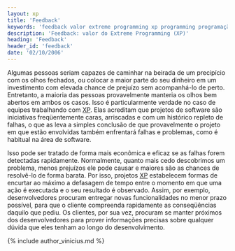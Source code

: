```yaml
---
layout: xp
title: 'Feedback'
keywords: 'feedback valor extreme programming xp programming programação extrema'
description: 'Feedback: valor do Extreme Programming (XP)'
heading: 'Feedback'
header_id: 'feedback'
date: '02/10/2006'
---
```

Algumas pessoas seriam capazes de caminhar na beirada de um precipício com os olhos fechados, ou colocar a maior parte do seu dinheiro em um investimento com elevada chance de prejuízo sem acompanhá-lo de perto. Entretanto, a maioria das pessoas provavelmente manteria os olhos bem abertos em ambos os casos. Isso é particularmente verdade no caso de equipes trabalhando com [XP][]. Elas acreditam que projetos de software são iniciativas freqüentemente caras, arriscadas e com um histórico repleto de falhas, o que as leva a simples conclusão de que provavelmente o projeto em que estão envolvidas também enfrentará falhas e problemas, como é habitual na área de software.

Isso pode ser tratado de forma mais econômica e eficaz se as falhas forem detectadas rapidamente. Normalmente, quanto mais cedo descobrimos um problema, menos prejuízos ele pode causar e maiores são as chances de resolvê-lo de forma barata. Por isso, projetos [XP][] estabelecem formas de encurtar ao máximo a defasagem de tempo entre o momento em que uma ação é executada e o seu resultado é observado. Assim, por exemplo, desenvolvedores procuram entregar novas funcionalidades no menor prazo possível, para que o cliente compreenda rapidamente as conseqüências daquilo que pediu. Os clientes, por sua vez, procuram se manter próximos dos desenvolvedores para prover informações precisas sobre qualquer dúvida que eles tenham ao longo do desenvolvimento.

{% include author_vinicius.md %}

[XP]:		/xp